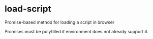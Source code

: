 # load-script
Promise-based method for loading a script in browser

Promises must be polyfilled if environment does not already support it.
